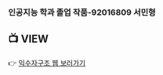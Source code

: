 ### 인공지능 학과 졸업 작품-92016809 서민형

## 📺 VIEW

👉 [익수자구조 웹 보러가기](https://minhyeong7.github.io/smartit-project)